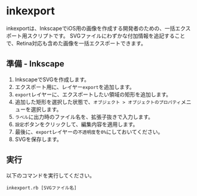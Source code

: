 inkexport
=========

inkexportは、InkscapeでiOS用の画像を作成する開発者のための、一括エクスポート用スクリプトです。
SVGファイルにわずかな付加情報を追記することで、Retina対応も含めた画像を一括エクスポートできます。

準備 - Inkscape
---------------

1. InkscapeでSVGを作成します。
2. エクスポート用に、レイヤー`export`を追加します。
3. `export`レイヤーに、エクスポートしたい領域の矩形を追加します。
4. 追加した矩形を選択した状態で、`オブジェクト > オブジェクトのプロパティ`メニューを選択します。
5. `ラベル`に出力時のファイル名を、拡張子抜きで入力します。
6. `設定`ボタンをクリックして、編集内容を適用します。
7. 最後に、`export`レイヤーの`不透明度`を`0%`にしておいてください。
8. SVGを保存します。

実行
----

以下のコマンドを実行してください。

	inkexport.rb [SVGファイル名]


